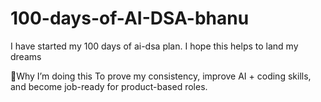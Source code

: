 # 100-days-of-AI-DSA-bhanu
I have started my 100 days of ai-dsa plan. I hope this helps to land my dreams



📌Why I’m doing this
To prove my consistency, improve AI + coding skills, and become job-ready for product-based roles.
